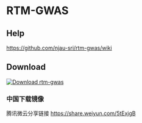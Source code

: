 # RTM-GWAS

## Help

https://github.com/njau-sri/rtm-gwas/wiki

## Download

[![Download rtm-gwas](https://a.fsdn.com/con/app/sf-download-button)](https://sourceforge.net/projects/rtm-gwas/files/release/)

### 中国下载镜像

腾讯微云分享链接 https://share.weiyun.com/5tExjgB
